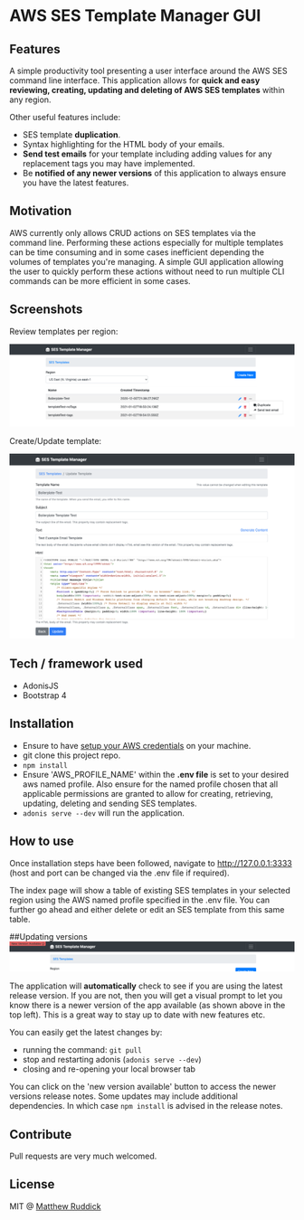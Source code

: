 # AWS SES Template Manager GUI

## Features
A simple productivity tool presenting a user interface around the AWS SES command line interface. This application allows 
for **quick and easy reviewing, creating, updating and deleting of AWS SES templates** within any region.

Other useful features include:
- SES template **duplication**.
- Syntax highlighting for the HTML body of your emails.
- **Send test emails** for your template including adding values for any replacement tags you may have implemented.
- Be **notified of any newer versions** of this application to always ensure you have the latest features.

## Motivation
AWS currently only allows CRUD actions on SES templates via the command line. Performing these actions especially for multiple templates 
can be time consuming and in some cases inefficient depending the volumes of templates you're managing. A simple GUI application 
allowing the user to quickly perform these actions without need to run multiple CLI commands can be more efficient in some cases.

## Screenshots
Review templates per region:

![review templates screenshot](./resources/img/templates-review-screenshot.png)

Create/Update template:

![review templates screenshot](./resources/img/update-template-screenshot.png)

## Tech / framework used

- AdonisJS
- Bootstrap 4

## Installation
- Ensure to have [setup your AWS credentials](https://docs.aws.amazon.com/sdk-for-java/v1/developer-guide/setup-credentials.html) on your machine.
- git clone this project repo.
- ```npm install```
- Ensure 'AWS_PROFILE_NAME' within the **.env file** is set to your desired aws named profile. Also ensure for the named profile chosen that all applicable permissions are granted to allow for creating, retrieving, updating, deleting and sending SES templates.
- ```adonis serve --dev``` will run the application.

## How to use
Once installation steps have been followed, navigate to http://127.0.0.1:3333 (host and port can be changed via the .env file if required).

The index page will show a table of existing SES templates in your selected region using the AWS named profile specified in the .env file. You can further go ahead and either delete 
or edit an SES template from this same table.

##Updating versions
![newer version screenshot](./resources/img/newer-version-screenshot.png)

The application will **automatically** check to see if you are using the latest release version. If you are not, then you will get 
a visual prompt to let you know there is a newer version of the app available (as shown above in the top left). This is a great way to stay 
up to date with new features etc.

You can easily get the latest changes by:
- running the command: ```git pull``` 
- stop and restarting adonis (```adonis serve --dev```)
- closing and re-opening your local browser tab

You can click on the 'new version available' button to access the newer versions release notes.
Some updates may include additional dependencies. In which case ```npm install``` is advised in the release notes.

## Contribute

Pull requests are very much welcomed.

## License
MIT @ [Matthew Ruddick](https://github.com/MattRuddick)
